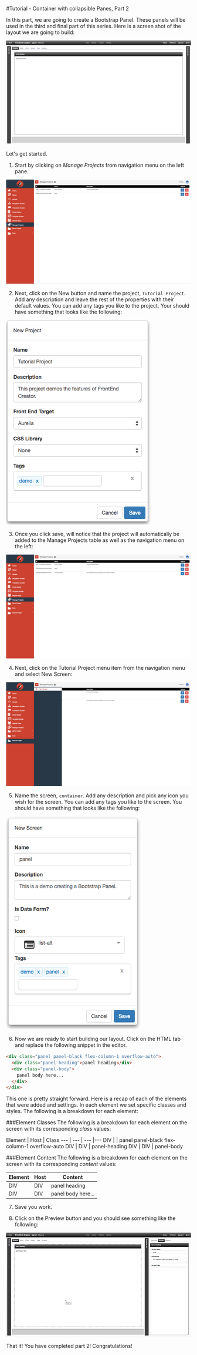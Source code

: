 #Tutorial - Container with collapsible Panes, Part 2

In this part, we are going to create a Bootstrap Panel. These panels will be used in the third and final part of this series. Here is a screen shot of the layout we are going to build:

![Tutorial Project](../assets/images/tutorials/tutorial-panel.png)


Let's get started.

1) Start by clicking on *Manage Projects* from navigation menu on the left pane.

![Tutorial Project](../assets/images/tutorials/tutorial-manage-projects.png)

2) Next, click on the New button and name the project, `Tutorial Project`. Add any description and leave the rest of the properties with their default values. You can add any tags you like to the project. Your should have something that looks like the following:

![Tutorial Project](../assets/images/tutorials/tutorial-project.png)

3) Once you click save, will notice that the project will automatically be added to the Manage Projects table as well as the navigation menu on the left:

![Tutorial Project Added](../assets/images/tutorials/tutorial-project-added.png)

4) Next, click on the Tutorial Project menu item from the navigation menu and select New Screen:

![Tutorial Project New Screen](../assets/images/tutorials/tutorial-project-new-screen.png)

5) Name the screen, `container`. Add any description and pick any icon you wish for the screen. You can add any tags you like to the screen. You should have something that looks like the following:

![Tutorial Panel Properties](../assets/images/tutorials/tutorial-panel-properties.png)

6) Now we are ready to start building our layout. Click on the HTML tab and replace the following snippet in the editor. 

```html
<div class="panel panel-black flex-column-1 overflow-auto">
  <div class="panel-heading">panel heading</div>
  <div class="panel-body">
    panel body here...
  </div>
</div>
```

This one is pretty straight forward. Here is a recap of each of the elements that were added and settings. In each element we set specific classes and styles. The following is a breakdown for each element:

###Element Classes
The following is a breakdown for each element on the screen with its corresponding *class* values:

Element | Host | Class 
--- | --- | --- |---
DIV |  | panel panel-black flex-column-1 overflow-auto
DIV | DIV | panel-heading
DIV | DIV | panel-body

###Element Content
The following is a breakdown for each element on the screen with its corresponding *content* values:

Element | Host | Content
--- | --- | ---
DIV | DIV | panel heading
DIV | DIV | panel body here...


7) Save you work.

8) Click on the Preview button and you should see something like the following:

![Tutorial Container Preview](../assets/images/tutorials/tutorial-panel-preview.gif)

That it! You have completed part 2! Congratulations!
